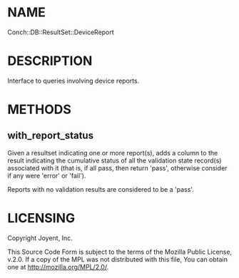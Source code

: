 # NAME

Conch::DB::ResultSet::DeviceReport

# DESCRIPTION

Interface to queries involving device reports.

# METHODS

## with\_report\_status

Given a resultset indicating one or more report(s), adds a column to the result indicating
the cumulative status of all the validation state record(s) associated with it (that is, if all
pass, then return 'pass', otherwise consider if any were 'error' or 'fail').

Reports with no validation results are considered to be a 'pass'.

# LICENSING

Copyright Joyent, Inc.

This Source Code Form is subject to the terms of the Mozilla Public License,
v.2.0. If a copy of the MPL was not distributed with this file, You can obtain
one at http://mozilla.org/MPL/2.0/.
